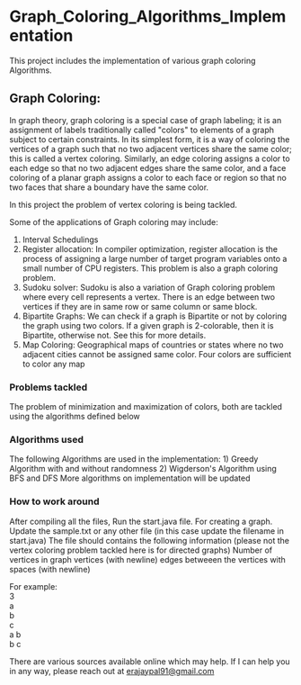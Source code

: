 # Graph_Coloring_Algorithms_Implementation
This project includes the implementation of various graph coloring Algorithms.

<h2> Graph Coloring: </h1>
In graph theory, graph coloring is a special case of graph labeling; it is an assignment of labels traditionally called "colors" to elements of a graph subject to certain constraints. 
In its simplest form, it is a way of coloring the vertices of a graph such that no two adjacent vertices share the same color; this is called a vertex coloring. 
Similarly, an edge coloring assigns a color to each edge so that no two adjacent edges share the same color, and a face coloring of a planar graph assigns a color to each face or region so that no two faces that share a boundary have the same color.

In this project the problem of vertex coloring is being tackled. 

Some of the applications of Graph coloring may include: 
1) Interval Schedulings 
2) Register allocation: In compiler optimization, register allocation is the process of assigning a large number of target program variables onto a small number of CPU registers. This problem is also a graph coloring problem.
3) Sudoku solver: Sudoku is also a variation of Graph coloring problem where every cell represents a vertex. There is an edge between two vertices if they are in same row or same column or same block.
4) Bipartite Graphs: We can check if a graph is Bipartite or not by coloring the graph using two colors. If a given graph is 2-colorable, then it is Bipartite, otherwise not. See this for more details.
5) Map Coloring: Geographical maps of countries or states where no two adjacent cities cannot be assigned same color. Four colors are sufficient to color any map 

<h3> Problems tackled </h3>
The problem of minimization and maximization of colors, both are tackled using the algorithms defined below

<h3> Algorithms used </h3>
The following Algorithms are used in the implementation: 
1) Greedy Algorithm with and without randomness
2) Wigderson's Algorithm using BFS and DFS
More algorithms on implementation will be updated

<h3> How to work around </h3>
After compiling all the files,
Run the start.java file.
For creating a graph. Update the sample.txt or any other file (in this case update the filename in start.java)
The file should contains the following information (please not the vertex coloring problem tackled here is for directed graphs)
Number of vertices in graph
vertices (with newline)
edges betweeen the vertices with spaces (with newline)

For example: </br>
3</br>
a</br>
b</br>
c</br>
a b</br>
b c</br>


There are various sources available online which may help. If I can help you in any way, please reach out at erajaypal91@gmail.com
